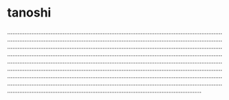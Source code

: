 # tanoshi

................................................................................................................................................................................................................................................................................................................................................................................................................................................................................................................................................................................................................................................................................................................................................................................................................................................................................................................................................................................................................................................................................................................................................
